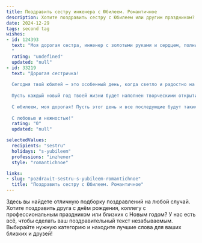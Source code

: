 ```yaml
---
title: Поздравить сестру инженера с Юбилеем. Романтичное
description: Хотите поздравить сестру с Юбилеем или другим праздником? Наш ИИ создаст незабываемое поздравление, а вы обязательно выделитесь среди других.  
date: 2024-12-29
tags: second tag
wishes:
- id: 124393
  text: "Моя дорогая сестра, инженер с золотыми руками и сердцем, полным нежности! Сегодня твой юбилей – прекрасный праздник, сияющий, как твой талант и ум.  Пусть эта дата станет лишь началом новой, прекрасной главы в твоей жизни, полной счастья, любви и невероятных свершений. Ты – моя гордость, моя опора, мой вдохновляющий пример.  Пусть все твои мечты сбываются, а жизнь искрится радостью и светом!  С юбилеем, любимая!
  "
  rating: "undefined"
  updated: "null"
- id: 33219
  text: "Дорогая сестричка!
  
  Сегодня твой юбилей — это особенный день, когда светло и радостно на душе. Ты, как настоящий инженер, создаешь не только удивительные проекты, но и теплые воспоминания в сердцах окружающих. Твоя способность находить гармонию в сложных задачах вдохновляет, а твоя улыбка согревает души.
  
  Пусть каждый новый год твоей жизни будет наполнен творческими открытиями и свершениями, пусть мечты становятся реальностью, а каждый день дарит радость и счастье. Пускай любовь и понимание всегда сопровождают тебя на этом пути. Ты — истинная звезда, которая освещает наш путь.
  
  С юбилеем, моя дорогая! Пусть этот день и все последующие будут такими же яркими и вдохновляющими, как и ты.
  
  С любовью и нежностью!"
  rating: "0"
  updated: "null"

selectedValues:
  recipients: "sestru"
  holidays: "s-yubileem"
  professions: "inzhener"
  style: "romantichnoe"

links:
- slug: "pozdravit-sestru-s-yubileem-romantichnoe"
  title: "Поздравить сестру с Юбилеем. Романтичное"
---
```


Здесь вы найдете отличную подборку поздравлений на любой случай. 
Хотите поздравить друга с днём рождения, коллегу с профессиональным праздником или близких с Новым годом? У нас есть всё, чтобы сделать ваш поздравительный текст незабываемым. Выбирайте нужную категорию и находите лучшие слова для ваших близких и друзей!
